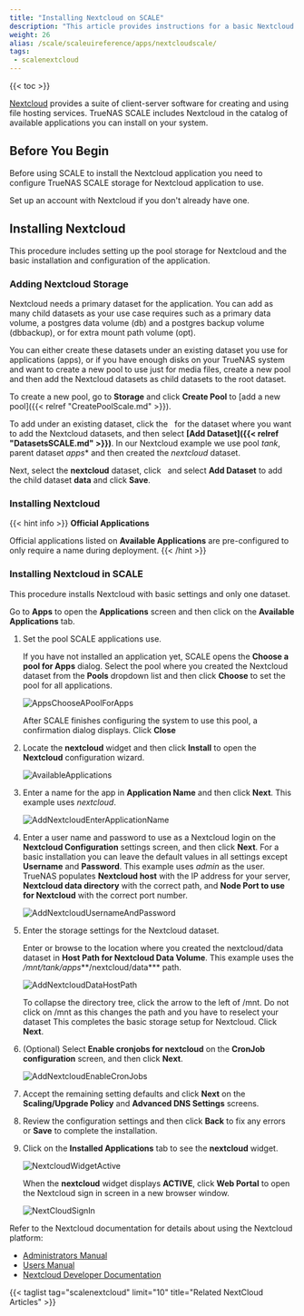 ```yaml
---
title: "Installing Nextcloud on SCALE"
description: "This article provides instructions for a basic Nextcloud installation on TrueNAS SCALE."
weight: 26
alias: /scale/scaleuireference/apps/nextcloudscale/
tags:
 - scalenextcloud
---
```


{{< toc >}}


[Nextcloud](https://nextcloud.com/) provides a suite of client-server software for creating and using file hosting services. 
TrueNAS SCALE includes Nextcloud in the catalog of available applications you can install on your system.

## Before You Begin

Before using SCALE to install the Nextcloud application you need to configure TrueNAS SCALE storage for Nextcloud application to use. 

Set up an account with Nextcloud if you don't already have one.

## Installing Nextcloud

This procedure includes setting up the pool storage for Nextcloud and the basic installation and configuration of the application.

### Adding Nextcloud Storage

Nextcloud needs a primary dataset for the application. You can add as many child datasets as your use case requires such as a primary data volume, a postgres data volume (db) and a postgres backup volume (dbbackup), or for extra mount path volume (opt). 

You can either create these datasets under an existing dataset you use for applications (apps), or if you have enough disks on your TrueNAS system and want to create a new pool to use just for media files, create a new pool and then add the Nextcloud datasets as child datasets to the root dataset. 

To create a new pool, go to **Storage** and click **Create Pool** to [add a new pool]({{< relref "CreatePoolScale.md" >}}).

To add under an existing dataset, click the <i class="fa fa-ellipsis-v" aria-hidden="true" title="Options"></i>&nbsp; for the dataset where you want to add the Nextcloud datasets, and then select **[Add Dataset]({{< relref "DatasetsSCALE.md" >}})**. 
In our Nextcloud example we use pool *tank*, parent dataset *apps** and then created the *nextcloud* dataset. 

Next, select the **nextcloud** dataset, click <i class="fa fa-ellipsis-v" aria-hidden="true" title="Options"></i>&nbsp; and select **Add Dataset** to add the child dataset **data** and click **Save**. 

### Installing Nextcloud

{{< hint info >}}
**Official Applications**
 
Official applications listed on **Available Applications** are pre-configured to only require a name during deployment.
{{< /hint >}}

### Installing Nextcloud in SCALE
This procedure installs Nextcloud with basic settings and only one dataset.

Go to **Apps** to open the **Applications** screen and then click on the **Available Applications** tab. 

1. Set the pool SCALE applications use. 
   
   If you have not installed an application yet, SCALE opens the **Choose a pool for Apps** dialog. 
   Select the pool where you created the Nextcloud dataset from the **Pools** dropdown list and then click **Choose** to set the pool for all applications. 

   ![AppsChooseAPoolForApps](/images/SCALE/22.02/AppsChooseAPoolForApps.png "Choose a Pool for Apps")

   After SCALE finishes configuring the system to use this pool, a confirmation dialog displays. Click **Close**

2. Locate the **nextcloud** widget and then click **Install** to open the **Nextcloud** configuration wizard.
   
   ![AvailableApplications](/images/SCALE/22.02/AvailableApplications.png "Available Applications")

3. Enter a name for the app in **Application Name** and then click **Next**. This example uses *nextcloud*.   
   
   ![AddNextcloudEnterApplicationName](/images/SCALE/22.02/AddNextcloudEnterApplicationName.png "Add Nextcloud Application Name")

4. Enter a user name and password to use as a Nextcloud login on the **Nextcloud Configuration** settings screen, and then click **Next**. 
   For a basic installation you can leave the default values in all settings except **Username** and **Password**. This example uses *admin* as the user.
   TrueNAS populates **Nextcloud host** with the IP address for your server, **Nextcloud data directory** with the correct path, and **Node Port to use for Nextcloud** with the correct port number.

   ![AddNextcloudUsernameAndPassword](/images/SCALE/22.02/AddNextcloudUsernameAndPassword.png "Add Nextcloud User Name and Password")

5. Enter the storage settings for the Nextcloud dataset. 
   
   Enter or browse to the location where you created the nextcloud/data dataset in **Host Path for Nextcloud Data Volume**. 
   This example uses the */mnt/tank/apps***/nextcloud/data*** path.
   
   ![AddNextcloudDataHostPath](/images/SCALE/22.02/AddNextcloudDataHostPath.png "Add Nextcloud Data Host Paths")

   To collapse the directory tree, click the arrow to the left of /mnt. 
   Do not click on /mnt as this changes the path and you have to reselect your dataset
   This completes the basic storage setup for Nextcloud. Click **Next**.

6. (Optional) Select **Enable cronjobs for nextcloud** on the **CronJob configuration** screen, and then click **Next**.

   ![AddNextcloudEnableCronJobs](/images/SCALE/22.02/AddNextcloudEnableCronJobs.png "Nextcloud Enable CronJobs")

7. Accept the remaining setting defaults and click **Next** on the **Scaling/Upgrade Policy** and **Advanced DNS Settings** screens.

8. Review the configuration settings and then click **Back** to fix any errors or **Save** to complete the installation.
  
9. Click on the **Installed Applications** tab to see the **nextcloud** widget. 
   
   ![NextcloudWidgetActive](/images/SCALE/22.02/NextcloudWidgetActive.png "Nextcloud Widget Active")
   
   When the **nextcloud** widget displays **ACTIVE**, click **Web Portal** to open the Nextcloud sign in screen in a new browser window. 

   ![NextCloudSignIn](/images/SCALE/22.02/NextCloudSignIn.png "Nextcloud Sign In Screen")

Refer to the Nextcloud documentation for details about using the Nextcloud platform:

* [Administrators Manual](https://docs.nextcloud.com/server/latest/admin_manual/)
* [Users Manual](https://docs.nextcloud.com/server/latest/user_manual/en/)
* [Nextcloud Developer Documentation](https://docs.nextcloud.com/server/latest/developer_manual/)

{{< taglist tag="scalenextcloud" limit="10" title="Related NextCloud Articles" >}}

